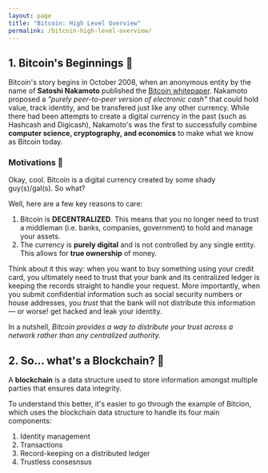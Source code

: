 ```yaml
---
layout: page
title: "Bitcoin: High Level Overview"
permalink: /bitcoin-high-level-overview/
---
```


## 1. Bitcoin's Beginnings 👶

Bitcoin's story begins in October 2008, when an anonymous entity by the name of **Satoshi Nakamoto** published the [Bitcoin whitepaper](https://bitcoin.org/bitcoin.pdf).
Nakamoto proposed a *"purely peer-to-peer version of electronic cash"* that could hold value, track identity, and be transfered just like any other currency.
While there had been attempts to create a digital currency in the past (such as Hashcash and Digicash), Nakamoto's was the first to successfully combine **computer science, cryptography, and economics** to make what we know as Bitcoin today.

### Motivations 💪
Okay, cool. Bitcoin is a digital currency created by some shady guy(s)/gal(s). So what?

Well, here are a few key reasons to care:
1. Bitcoin is **DECENTRALIZED**. This means that you no longer need to trust a middleman (i.e. banks, companies, government) to hold and manage your assets.
2. The currency is **purely digital** and is not controlled by any single entity. This allows for **true ownership** of money.

Think about it this way: when you want to buy something using your credit card, you ultimately need to trust that your bank and its centralized ledger is keeping the records straight to handle your request. More importantly, when you submit confidential information such as social security numbers or house addresses, you *trust* that the bank will not distribute this information &mdash; or worse! get hacked and leak your identity.

In a nutshell, *Bitcoin provides a way to distribute your trust across a network rather than any centralized authority.*

## 2. So... what's a Blockchain? 🤔

A **blockchain** is a data structure used to store information amongst multiple parties that ensures data integrity.

To understand this better, it's easier to go through the example of Bitcion, which uses the blockchain data structure to handle its four main components:
1. Identity management
2. Transactions
3. Record-keeping on a distributed ledger
4. Trustless consesnsus

